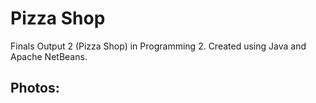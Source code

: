 # Pizza Shop

Finals Output 2 (Pizza Shop) in Programming 2. Created using Java and Apache NetBeans.

## Photos:
